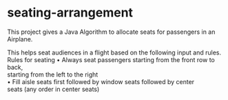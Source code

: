 # seating-arrangement
This project gives a Java Algorithm to allocate seats for passengers in an Airplane. 


This helps	seat	audiences	in	a	flight	based	on	the	following	input	and	rules.
Rules	for	seating	
• Always	seat	passengers	starting	from	the	front	row	to	back,	
starting	from	the	left	to	the	right	
• Fill	aisle	seats	first	followed	by	window	seats	followed	by	center	
seats	(any	order	in	center	seats)
